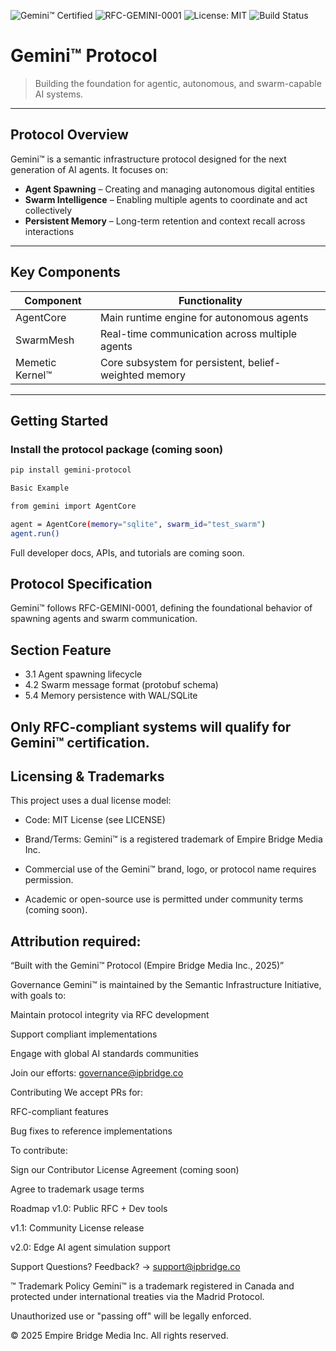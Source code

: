 ![Gemini™ Certified](https://img.shields.io/badge/Gemini™-Certified-009688)
![RFC-GEMINI-0001](https://img.shields.io/badge/RFC--GEMINI--0001-Compliant-blue)
![License: MIT](https://img.shields.io/badge/license-MIT-green)
![Build Status](https://img.shields.io/badge/build-passing-brightgreen)


# Gemini™ Protocol

> Building the foundation for agentic, autonomous, and swarm-capable AI systems.

---

##  Protocol Overview

Gemini™ is a semantic infrastructure protocol designed for the next generation of AI agents. It focuses on:
- **Agent Spawning** – Creating and managing autonomous digital entities
- **Swarm Intelligence** – Enabling multiple agents to coordinate and act collectively
- **Persistent Memory** – Long-term retention and context recall across interactions

---

##  Key Components

| Component              | Functionality                                           |
|------------------------|---------------------------------------------------------|
| AgentCore              | Main runtime engine for autonomous agents               |
| SwarmMesh              | Real-time communication across multiple agents          |
| Memetic Kernel™        | Core subsystem for persistent, belief-weighted memory   |

---
## Getting Started

### Install the protocol package (coming soon)

```bash
pip install gemini-protocol

Basic Example

from gemini import AgentCore

agent = AgentCore(memory="sqlite", swarm_id="test_swarm")
agent.run()

```
Full developer docs, APIs, and tutorials are coming soon.

## Protocol Specification
Gemini™ follows RFC-GEMINI-0001, defining the foundational behavior of spawning agents and swarm communication.

## Section	Feature
- 3.1	Agent spawning lifecycle
- 4.2	Swarm message format (protobuf schema)
- 5.4	Memory persistence with WAL/SQLite

## Only RFC-compliant systems will qualify for Gemini™ certification.

## Licensing & Trademarks
This project uses a dual license model:

- Code: MIT License (see LICENSE)

- Brand/Terms: Gemini™ is a registered trademark of Empire Bridge Media Inc.

- Commercial use of the Gemini™ brand, logo, or protocol name requires permission.
- Academic or open-source use is permitted under community terms (coming soon).

## Attribution required:

“Built with the Gemini™ Protocol (Empire Bridge Media Inc., 2025)”

 Governance
Gemini™ is maintained by the Semantic Infrastructure Initiative, with goals to:

Maintain protocol integrity via RFC development

Support compliant implementations

Engage with global AI standards communities

Join our efforts: governance@ipbridge.co

 Contributing
We accept PRs for:

RFC-compliant features

Bug fixes to reference implementations

To contribute:

Sign our Contributor License Agreement (coming soon)

Agree to trademark usage terms

 Roadmap
 v1.0: Public RFC + Dev tools

 v1.1: Community License release

 v2.0: Edge AI agent simulation support

 Support
Questions? Feedback?
→ support@ipbridge.co

™ Trademark Policy
Gemini™ is a trademark registered in Canada and protected under international treaties via the Madrid Protocol.

Unauthorized use or "passing off" will be legally enforced.

© 2025 Empire Bridge Media Inc. All rights reserved.
